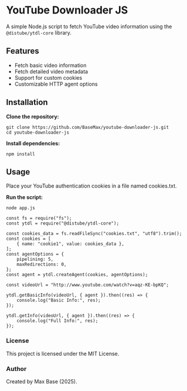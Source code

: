 # YouTube Downloader JS

A simple Node.js script to fetch YouTube video information using the `@distube/ytdl-core` library.

## Features

- Fetch basic video information
- Fetch detailed video metadata
- Support for custom cookies
- Customizable HTTP agent options

## Installation

**Clone the repository:**
```
git clone https://github.com/BaseMax/youtube-downloader-js.git
cd youtube-downloader-js
```

**Install dependencies:**

```
npm install
```

## Usage

Place your YouTube authentication cookies in a file named cookies.txt.

**Run the script:**

```
node app.js
```

```
const fs = require("fs");
const ytdl = require("@distube/ytdl-core");

const cookies_data = fs.readFileSync("cookies.txt", "utf8").trim();
const cookies = [
    { name: "cookie1", value: cookies_data },
];
const agentOptions = {
    pipelining: 5,
    maxRedirections: 0,
};
const agent = ytdl.createAgent(cookies, agentOptions);

const videoUrl = "http://www.youtube.com/watch?v=aqz-KE-bpKQ";

ytdl.getBasicInfo(videoUrl, { agent }).then((res) => {
    console.log("Basic Info:", res);
});

ytdl.getInfo(videoUrl, { agent }).then((res) => {
    console.log("Full Info:", res);
});
```

### License

This project is licensed under the MIT License.

### Author

Created by Max Base (2025).
